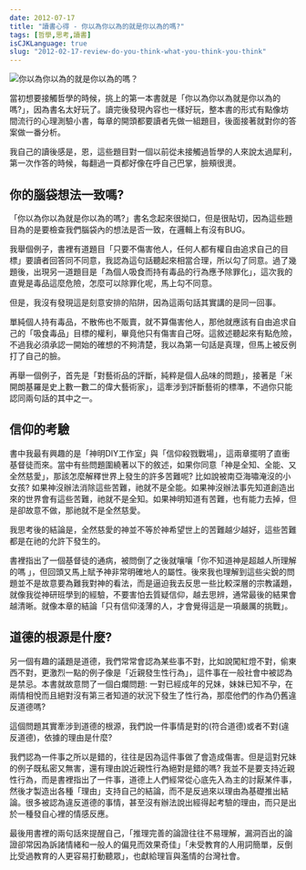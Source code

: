 ```yaml
---
date: 2012-07-17
title: "讀書心得 - 你以為你以為的就是你以為的嗎?"
tags: [哲學,思考,讀書]
isCJKLanguage: true
slug: "2012-02-17-review-do-you-think-what-you-think-you-think"
---
```

<img alt="你以為你以為的就是你以為的嗎？" src="/img/book/what-you-think-is-what-you-think.jpg" class="left" />

當初想要接觸哲學的時候，挑上的第一本書就是「你以為你以為就是你以為的嗎?」，因為書名太好玩了。讀完後發現內容也一樣好玩，整本書的形式有點像坊間流行的心理測驗小書，每章的開頭都要讀者先做一組題目，後面接著就對你的答案做一番分析。

我自己的讀後感是，恩，這些題目對一個以前從未接觸過哲學的人來說太過犀利，第一次作答的時候，每翻過一頁都好像在呼自己巴掌，臉頰很燙。

## 你的腦袋想法一致嗎?

「你以為你以為就是你以為的嗎?」書名念起來很拗口，但是很貼切，因為這些題目為的是要檢查我們腦袋內的想法是否一致，在邏輯上有沒有BUG。

我舉個例子，書裡有道題目「只要不傷害他人，任何人都有權自由追求自己的目標」要讀者回答同不同意，我認為這句話聽起來相當合理，所以勾了同意。過了幾題後，出現另一道題目是「為個人吸食而持有毒品的行為應予除罪化」，這次我的直覺是毒品這麼危險，怎麼可以除罪化呢，馬上勾不同意。

但是，我沒有發現這是刻意安排的陷阱，因為這兩句話其實講的是同一回事。

單純個人持有毒品，不散佈也不販賣，就不算傷害他人，那他就應該有自由追求自己的「吸食毒品」目標的權利，畢竟他只有傷害自己呀。這敘述聽起來有點危險，不過我必須承認一開始的確想的不夠清楚，我以為第一句話是真理，但馬上被反例打了自己的臉。

再舉一個例子，首先是「對藝術品的評斷，純粹是個人品味的問題」，接著是「米開朗基羅是史上數一數二的偉大藝術家」，這牽涉到評斷藝術的標準，不過你只能認同兩句話的其中之一。

## 信仰的考驗

書中我最有興趣的是「神明DIY工作室」與「信仰殺戮戰場」，這兩章擺明了直衝基督徒而來。當中有些問題圍繞著以下的敘述，如果你同意「神是全知、全能、又全然慈愛」，那該怎麼解釋世界上發生的許多苦難呢? 比如說被南亞海嘯淹沒的小女孩? 如果神沒辦法消除這些苦難，祂就不是全能。如果神沒辦法事先知道創造出來的世界會有這些苦難，祂就不是全知。如果神明知道有苦難，也有能力去掉，但是卻故意不做，那祂就不是全然慈愛。

我思考後的結論是，全然慈愛的神並不等於神希望世上的苦難越少越好，這些苦難都是在祂的允許下發生的。

書裡指出了一個基督徒的通病，被問倒了之後就嚷嚷「你不知道神是超越人所理解的嗎 」，但回頭又馬上賦予神非常明確地人的屬性。後來我也理解到這些尖銳的問題並不是故意要為難我對神的看法，而是逼迫我去反思一些比較深層的宗教議題，就像我從神研班學到的經驗，不要害怕去質疑信仰，越去思辨，通常最後的結果會越清晰。就像本章的結論「只有信仰淺薄的人，才會覺得這是一項嚴厲的挑戰」。

## 道德的根源是什麼?

另一個有趣的議題是道德，我們常常會認為某些事不對，比如說闖紅燈不對，偷東西不對，更激烈一點的例子像是「近親發生性行為」，這件事在一般社會中被認為是禁忌。本書就故意問了一個白爛問題: 一對已經成年的兄妹，妹妹已知不孕，在兩情相悅而且絕對沒有第三者知道的狀況下發生了性行為，那麼他們的作為仍舊違反道德嗎?

這個問題其實牽涉到道德的根源，我們說一件事情是對的(符合道德)或者不對(違反道德)，依據的理由是什麼?

我們認為一件事之所以是錯的，往往是因為這件事做了會造成傷害。但是這對兄妹的例子既私密又無害，還有理由說近親性行為絕對是錯的嗎? 我並不是要支持近親性行為，而是書裡指出了一件事，道德上人們經常從心底先入為主的討厭某件事，然後才製造出各種「理由」支持自己的結論，而不是反過來以理由為基礎推出結論。很多被認為違反道德的事情，甚至沒有辦法說出經得起考驗的理由，而只是出於一種發自心裡的情感反應。

最後用書裡的兩句話來提醒自己，「推理完善的論證往往不易理解，漏洞百出的論證卻常因為訴諸情緒和一般人的偏見而效果奇佳」「未受教育的人用詞簡單，反倒比受過教育的人更容易打動聽眾」，也獻給理盲與濫情的台灣社會。
